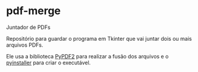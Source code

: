 # pdf-merge

Juntador de PDFs

Repositório para guardar o programa em Tkinter que vai juntar dois ou mais arquivos PDFs.

Ele usa a biblioteca [PyPDF2](https://pypi.org/project/PyPDF2/) para realizar a fusão dos arquivos e o [pyinstaller](https://pypi.org/project/pyinstaller/) para criar o executável.

